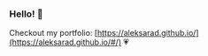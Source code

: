 ### Hello! 🦄

Checkout my portfolio: [https://aleksarad.github.io/](https://aleksarad.github.io/#/) 💗
